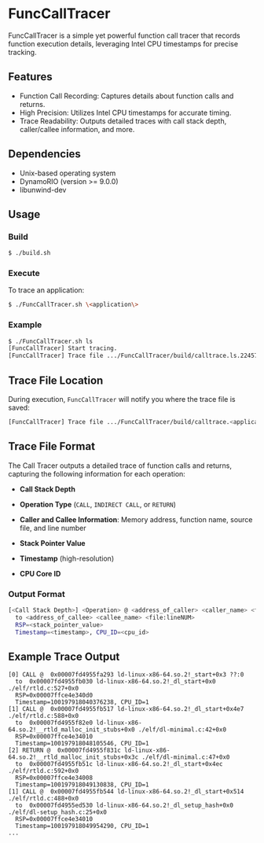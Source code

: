 # FuncCallTracer

FuncCallTracer is a simple yet powerful function call tracer that records function execution details, leveraging Intel CPU timestamps for precise tracking.

## Features

- Function Call Recording: Captures details about function calls and returns.
- High Precision: Utilizes Intel CPU timestamps for accurate timing.
- Trace Readability: Outputs detailed traces with call stack depth, caller/callee information, and more.

## Dependencies

- Unix-based operating system
- DynamoRIO (version >= 9.0.0)
- libunwind-dev

## Usage

### Build

```bash
$ ./build.sh
```

### Execute

To trace an application:

```bash
$ ./FuncCallTracer.sh \<application\>
```

### Example

```bash
$ ./FuncCallTracer.sh ls
[FuncCallTracer] Start tracing.
[FuncCallTracer] Trace file .../FuncCallTracer/build/calltrace.ls.22457.0000.log created
```

## Trace File Location

During execution, `FuncCallTracer` will notify you where the trace file is saved:

```bash
[FuncCallTracer] Trace file .../FuncCallTracer/build/calltrace.<application>.<pid>.<tid>.log created
```

## Trace File Format

The Call Tracer outputs a detailed trace of function calls and returns, capturing the following information for each operation:

- **Call Stack Depth**

- **Operation Type** (`CALL`, `INDIRECT CALL`, or `RETURN`)

- **Caller and Callee Information**: Memory address, function name, source file, and line number

- **Stack Pointer Value**

- **Timestamp** (high-resolution)

- **CPU Core ID**

### Output Format

```bash
[<Call Stack Depth>] <Operation> @ <address_of_caller> <caller_name> <file:lineNUM>
  to <address_of_callee> <callee_name> <file:lineNUM>
  RSP=<stack_pointer_value>
  Timestamp=<timestamp>, CPU_ID=<cpu_id>
```

## Example Trace Output

```
[0] CALL @  0x00007fd4955fa293 ld-linux-x86-64.so.2!_start+0x3 ??:0
  to  0x00007fd4955fb030 ld-linux-x86-64.so.2!_dl_start+0x0 ./elf/rtld.c:527+0x0
  RSP=0x00007ffce4e340d0
  Timestamp=100197918040376238, CPU_ID=1
[1] CALL @  0x00007fd4955fb517 ld-linux-x86-64.so.2!_dl_start+0x4e7 ./elf/rtld.c:588+0x0
  to  0x00007fd4955f82e0 ld-linux-x86-64.so.2!__rtld_malloc_init_stubs+0x0 ./elf/dl-minimal.c:42+0x0
  RSP=0x00007ffce4e34010
  Timestamp=100197918048105546, CPU_ID=1
[2] RETURN @  0x00007fd4955f831c ld-linux-x86-64.so.2!__rtld_malloc_init_stubs+0x3c ./elf/dl-minimal.c:47+0x0
  to  0x00007fd4955fb51c ld-linux-x86-64.so.2!_dl_start+0x4ec ./elf/rtld.c:592+0x0
  RSP=0x00007ffce4e34008
  Timestamp=100197918049130838, CPU_ID=1
[1] CALL @  0x00007fd4955fb544 ld-linux-x86-64.so.2!_dl_start+0x514 ./elf/rtld.c:488+0x0
  to  0x00007fd4955ed530 ld-linux-x86-64.so.2!_dl_setup_hash+0x0 ./elf/dl-setup_hash.c:25+0x0
  RSP=0x00007ffce4e34010
  Timestamp=100197918049954290, CPU_ID=1
...
```